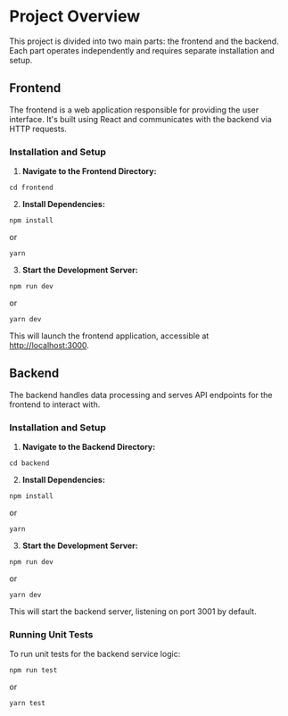 # Project Overview

This project is divided into two main parts: the frontend and the backend. Each part operates independently and requires separate installation and setup.

## Frontend

The frontend is a web application responsible for providing the user interface. It's built using React and communicates with the backend via HTTP requests.

### Installation and Setup

1. **Navigate to the Frontend Directory:**
```
cd frontend
```


2. **Install Dependencies:**
```
npm install
```
or
```
yarn
```

3. **Start the Development Server:**
```
npm run dev
```
or
```
yarn dev
```

This will launch the frontend application, accessible at [http://localhost:3000](http://localhost:3000).

## Backend

The backend handles data processing and serves API endpoints for the frontend to interact with.

### Installation and Setup

1. **Navigate to the Backend Directory:**
```
cd backend
```

2. **Install Dependencies:**
```
npm install
```

or

```
yarn
```

3. **Start the Development Server:**
```
npm run dev
```

or

```
yarn dev
```

This will start the backend server, listening on port 3001 by default.

### Running Unit Tests

To run unit tests for the backend service logic:
```
npm run test
```

or 

```
yarn test
```